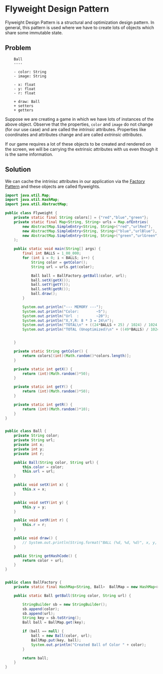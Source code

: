 # Flyweight Design Pattern

Flyweight Design Pattern is a structural and optimization design pattern. In general, this pattern is used where we have to create lots of objects which share some immutable state.

## Problem

        Ball
        ----

        - color: String
        - image: String

        - x: float
        - y: float
        - r: float

        + draw: Ball
        + setters
        + getters

Suppose we are creating a game in which we have lots of instances of the above object. Observe that the properties, `color` and `image` do not change (for our use case) and are called the *intrinsic* attributes. Properties like coordinates and attributes change and are called *extrinsic attributes*.

If our game requires a lot of these objects to be created and rendered on the screen, we will be carrying the extrinsic attributes with us even though it is the same information.

## Solution

We can cache the intrinisc attributes in our application via the [Factory Pattern](../factory) and these objects are called flyweights.

```java
import java.util.Map;
import java.util.HashMap;
import java.util.AbstractMap;

public class Flyweight {
	private static final String colors[] = {"red","blue","green"};
	private static final Map<String, String> urls = Map.ofEntries(
		new AbstractMap.SimpleEntry<String, String>("red","urlRed"),
		new AbstractMap.SimpleEntry<String, String>("blue","urlBlue"),
		new AbstractMap.SimpleEntry<String, String>("green","urlGreen")
	);

	public static void main(String[] args) {
		final int BALLS = 1_00_000;
		for (int i = 0; i < BALLS; i++) {
			String color = getColor();
			String url = urls.get(color);

			Ball ball = BallFactory.getBall(color, url);
			ball.setX(getX());
			ball.setY(getY());
			ball.setR(getR());
			ball.draw();
		}

		System.out.println("--- MEMORY ---");
		System.out.println("Color:        ~5");
		System.out.println("Url  :        ~20");
		System.out.println("X,Y,R: 8 * 3 = 24\n");
		System.out.println("TOTAL\n" + ((24*BALLS + 25) / 1024) / 1024.0 + " MB\n");
		System.out.println("TOTAL (Unoptimized)\n" + ((49*BALLS) / 1024) / 1024.0 + " MB");


	}

	private static String getColor() {
		return colors[(int)(Math.random()*colors.length)];
	}

	private static int getX() {
		return (int)(Math.random()*50);
	}

	private static int getY() {
		return (int)(Math.random()*50);
	}

	private static int getR() {
		return (int)(Math.random()*10);
	}
}


public class Ball {
	private String color;
	private String url;
	private int x;
	private int y;
	private int r;

	public Ball(String color, String url) {
		this.color = color;
		this.url = url;
	}

	public void setX(int x) {
		this.x = x;
	}

	public void setY(int y) {
		this.y = y;
	}

	public void setR(int r) {
		this.r = r;
	}

	public void draw() {
		// System.out.println(String.format("BALL (%d, %d, %d)", x, y, r));
	}

	public String getHashCode() {
		return color + url;
	}
}


public class BallFactory {
	private static final HashMap<String, Ball>  BallMap = new HashMap<>();

	public static Ball getBall(String color, String url) {

		StringBuilder sb = new StringBuilder();
		sb.append(color);
		sb.append(url);
		String key = sb.toString();
		Ball ball = BallMap.get(key);

		if (ball == null) {
			ball = new Ball(color, url);
			BallMap.put(key, ball);
			System.out.println("Created Ball of Color " + color);
		}

		return ball;
	}
}
```
